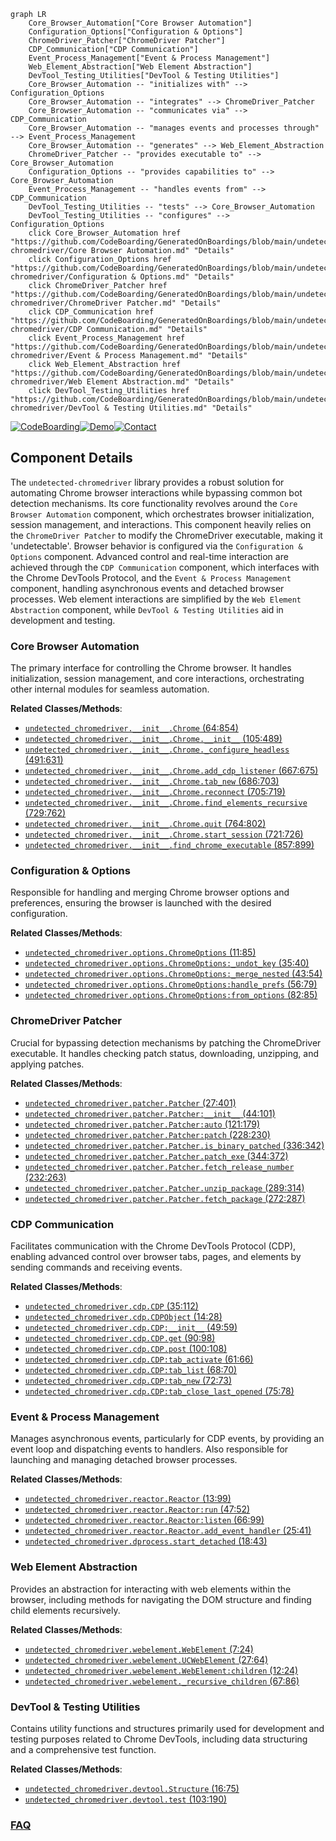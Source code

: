 ```mermaid
graph LR
    Core_Browser_Automation["Core Browser Automation"]
    Configuration_Options["Configuration & Options"]
    ChromeDriver_Patcher["ChromeDriver Patcher"]
    CDP_Communication["CDP Communication"]
    Event_Process_Management["Event & Process Management"]
    Web_Element_Abstraction["Web Element Abstraction"]
    DevTool_Testing_Utilities["DevTool & Testing Utilities"]
    Core_Browser_Automation -- "initializes with" --> Configuration_Options
    Core_Browser_Automation -- "integrates" --> ChromeDriver_Patcher
    Core_Browser_Automation -- "communicates via" --> CDP_Communication
    Core_Browser_Automation -- "manages events and processes through" --> Event_Process_Management
    Core_Browser_Automation -- "generates" --> Web_Element_Abstraction
    ChromeDriver_Patcher -- "provides executable to" --> Core_Browser_Automation
    Configuration_Options -- "provides capabilities to" --> Core_Browser_Automation
    Event_Process_Management -- "handles events from" --> CDP_Communication
    DevTool_Testing_Utilities -- "tests" --> Core_Browser_Automation
    DevTool_Testing_Utilities -- "configures" --> Configuration_Options
    click Core_Browser_Automation href "https://github.com/CodeBoarding/GeneratedOnBoardings/blob/main/undetected-chromedriver/Core Browser Automation.md" "Details"
    click Configuration_Options href "https://github.com/CodeBoarding/GeneratedOnBoardings/blob/main/undetected-chromedriver/Configuration & Options.md" "Details"
    click ChromeDriver_Patcher href "https://github.com/CodeBoarding/GeneratedOnBoardings/blob/main/undetected-chromedriver/ChromeDriver Patcher.md" "Details"
    click CDP_Communication href "https://github.com/CodeBoarding/GeneratedOnBoardings/blob/main/undetected-chromedriver/CDP Communication.md" "Details"
    click Event_Process_Management href "https://github.com/CodeBoarding/GeneratedOnBoardings/blob/main/undetected-chromedriver/Event & Process Management.md" "Details"
    click Web_Element_Abstraction href "https://github.com/CodeBoarding/GeneratedOnBoardings/blob/main/undetected-chromedriver/Web Element Abstraction.md" "Details"
    click DevTool_Testing_Utilities href "https://github.com/CodeBoarding/GeneratedOnBoardings/blob/main/undetected-chromedriver/DevTool & Testing Utilities.md" "Details"
```
[![CodeBoarding](https://img.shields.io/badge/Generated%20by-CodeBoarding-9cf?style=flat-square)](https://github.com/CodeBoarding/GeneratedOnBoardings)[![Demo](https://img.shields.io/badge/Try%20our-Demo-blue?style=flat-square)](https://www.codeboarding.org/demo)[![Contact](https://img.shields.io/badge/Contact%20us%20-%20contact@codeboarding.org-lightgrey?style=flat-square)](mailto:contact@codeboarding.org)

## Component Details

The `undetected-chromedriver` library provides a robust solution for automating Chrome browser interactions while bypassing common bot detection mechanisms. Its core functionality revolves around the `Core Browser Automation` component, which orchestrates browser initialization, session management, and interactions. This component heavily relies on the `ChromeDriver Patcher` to modify the ChromeDriver executable, making it 'undetectable'. Browser behavior is configured via the `Configuration & Options` component. Advanced control and real-time interaction are achieved through the `CDP Communication` component, which interfaces with the Chrome DevTools Protocol, and the `Event & Process Management` component, handling asynchronous events and detached browser processes. Web element interactions are simplified by the `Web Element Abstraction` component, while `DevTool & Testing Utilities` aid in development and testing.

### Core Browser Automation
The primary interface for controlling the Chrome browser. It handles initialization, session management, and core interactions, orchestrating other internal modules for seamless automation.


**Related Classes/Methods**:

- <a href="https://github.com/ultrafunkamsterdam/undetected-chromedriver/blob/master/undetected_chromedriver/__init__.py#L64-L854" target="_blank" rel="noopener noreferrer">`undetected_chromedriver.__init__.Chrome` (64:854)</a>
- <a href="https://github.com/ultrafunkamsterdam/undetected-chromedriver/blob/master/undetected_chromedriver/__init__.py#L105-L489" target="_blank" rel="noopener noreferrer">`undetected_chromedriver.__init__.Chrome.__init__` (105:489)</a>
- <a href="https://github.com/ultrafunkamsterdam/undetected-chromedriver/blob/master/undetected_chromedriver/__init__.py#L491-L631" target="_blank" rel="noopener noreferrer">`undetected_chromedriver.__init__.Chrome._configure_headless` (491:631)</a>
- <a href="https://github.com/ultrafunkamsterdam/undetected-chromedriver/blob/master/undetected_chromedriver/__init__.py#L667-L675" target="_blank" rel="noopener noreferrer">`undetected_chromedriver.__init__.Chrome.add_cdp_listener` (667:675)</a>
- <a href="https://github.com/ultrafunkamsterdam/undetected-chromedriver/blob/master/undetected_chromedriver/__init__.py#L686-L703" target="_blank" rel="noopener noreferrer">`undetected_chromedriver.__init__.Chrome.tab_new` (686:703)</a>
- <a href="https://github.com/ultrafunkamsterdam/undetected-chromedriver/blob/master/undetected_chromedriver/__init__.py#L705-L719" target="_blank" rel="noopener noreferrer">`undetected_chromedriver.__init__.Chrome.reconnect` (705:719)</a>
- <a href="https://github.com/ultrafunkamsterdam/undetected-chromedriver/blob/master/undetected_chromedriver/__init__.py#L729-L762" target="_blank" rel="noopener noreferrer">`undetected_chromedriver.__init__.Chrome.find_elements_recursive` (729:762)</a>
- <a href="https://github.com/ultrafunkamsterdam/undetected-chromedriver/blob/master/undetected_chromedriver/__init__.py#L764-L802" target="_blank" rel="noopener noreferrer">`undetected_chromedriver.__init__.Chrome.quit` (764:802)</a>
- <a href="https://github.com/ultrafunkamsterdam/undetected-chromedriver/blob/master/undetected_chromedriver/__init__.py#L721-L726" target="_blank" rel="noopener noreferrer">`undetected_chromedriver.__init__.Chrome.start_session` (721:726)</a>
- <a href="https://github.com/ultrafunkamsterdam/undetected-chromedriver/blob/master/undetected_chromedriver/__init__.py#L857-L899" target="_blank" rel="noopener noreferrer">`undetected_chromedriver.__init__.find_chrome_executable` (857:899)</a>


### Configuration & Options
Responsible for handling and merging Chrome browser options and preferences, ensuring the browser is launched with the desired configuration.


**Related Classes/Methods**:

- <a href="https://github.com/ultrafunkamsterdam/undetected-chromedriver/blob/master/undetected_chromedriver/options.py#L11-L85" target="_blank" rel="noopener noreferrer">`undetected_chromedriver.options.ChromeOptions` (11:85)</a>
- <a href="https://github.com/ultrafunkamsterdam/undetected-chromedriver/blob/master/undetected_chromedriver/options.py#L35-L40" target="_blank" rel="noopener noreferrer">`undetected_chromedriver.options.ChromeOptions:_undot_key` (35:40)</a>
- <a href="https://github.com/ultrafunkamsterdam/undetected-chromedriver/blob/master/undetected_chromedriver/options.py#L43-L54" target="_blank" rel="noopener noreferrer">`undetected_chromedriver.options.ChromeOptions:_merge_nested` (43:54)</a>
- <a href="https://github.com/ultrafunkamsterdam/undetected-chromedriver/blob/master/undetected_chromedriver/options.py#L56-L79" target="_blank" rel="noopener noreferrer">`undetected_chromedriver.options.ChromeOptions:handle_prefs` (56:79)</a>
- <a href="https://github.com/ultrafunkamsterdam/undetected-chromedriver/blob/master/undetected_chromedriver/options.py#L82-L85" target="_blank" rel="noopener noreferrer">`undetected_chromedriver.options.ChromeOptions:from_options` (82:85)</a>


### ChromeDriver Patcher
Crucial for bypassing detection mechanisms by patching the ChromeDriver executable. It handles checking patch status, downloading, unzipping, and applying patches.


**Related Classes/Methods**:

- <a href="https://github.com/ultrafunkamsterdam/undetected-chromedriver/blob/master/undetected_chromedriver/patcher.py#L27-L401" target="_blank" rel="noopener noreferrer">`undetected_chromedriver.patcher.Patcher` (27:401)</a>
- <a href="https://github.com/ultrafunkamsterdam/undetected-chromedriver/blob/master/undetected_chromedriver/patcher.py#L44-L101" target="_blank" rel="noopener noreferrer">`undetected_chromedriver.patcher.Patcher:__init__` (44:101)</a>
- <a href="https://github.com/ultrafunkamsterdam/undetected-chromedriver/blob/master/undetected_chromedriver/patcher.py#L121-L179" target="_blank" rel="noopener noreferrer">`undetected_chromedriver.patcher.Patcher:auto` (121:179)</a>
- <a href="https://github.com/ultrafunkamsterdam/undetected-chromedriver/blob/master/undetected_chromedriver/patcher.py#L228-L230" target="_blank" rel="noopener noreferrer">`undetected_chromedriver.patcher.Patcher:patch` (228:230)</a>
- <a href="https://github.com/ultrafunkamsterdam/undetected-chromedriver/blob/master/undetected_chromedriver/patcher.py#L336-L342" target="_blank" rel="noopener noreferrer">`undetected_chromedriver.patcher.Patcher.is_binary_patched` (336:342)</a>
- <a href="https://github.com/ultrafunkamsterdam/undetected-chromedriver/blob/master/undetected_chromedriver/patcher.py#L344-L372" target="_blank" rel="noopener noreferrer">`undetected_chromedriver.patcher.Patcher.patch_exe` (344:372)</a>
- <a href="https://github.com/ultrafunkamsterdam/undetected-chromedriver/blob/master/undetected_chromedriver/patcher.py#L232-L263" target="_blank" rel="noopener noreferrer">`undetected_chromedriver.patcher.Patcher.fetch_release_number` (232:263)</a>
- <a href="https://github.com/ultrafunkamsterdam/undetected-chromedriver/blob/master/undetected_chromedriver/patcher.py#L289-L314" target="_blank" rel="noopener noreferrer">`undetected_chromedriver.patcher.Patcher.unzip_package` (289:314)</a>
- <a href="https://github.com/ultrafunkamsterdam/undetected-chromedriver/blob/master/undetected_chromedriver/patcher.py#L272-L287" target="_blank" rel="noopener noreferrer">`undetected_chromedriver.patcher.Patcher.fetch_package` (272:287)</a>


### CDP Communication
Facilitates communication with the Chrome DevTools Protocol (CDP), enabling advanced control over browser tabs, pages, and elements by sending commands and receiving events.


**Related Classes/Methods**:

- <a href="https://github.com/ultrafunkamsterdam/undetected-chromedriver/blob/master/undetected_chromedriver/cdp.py#L35-L112" target="_blank" rel="noopener noreferrer">`undetected_chromedriver.cdp.CDP` (35:112)</a>
- <a href="https://github.com/ultrafunkamsterdam/undetected-chromedriver/blob/master/undetected_chromedriver/cdp.py#L14-L28" target="_blank" rel="noopener noreferrer">`undetected_chromedriver.cdp.CDPObject` (14:28)</a>
- <a href="https://github.com/ultrafunkamsterdam/undetected-chromedriver/blob/master/undetected_chromedriver/cdp.py#L49-L59" target="_blank" rel="noopener noreferrer">`undetected_chromedriver.cdp.CDP:__init__` (49:59)</a>
- <a href="https://github.com/ultrafunkamsterdam/undetected-chromedriver/blob/master/undetected_chromedriver/cdp.py#L90-L98" target="_blank" rel="noopener noreferrer">`undetected_chromedriver.cdp.CDP.get` (90:98)</a>
- <a href="https://github.com/ultrafunkamsterdam/undetected-chromedriver/blob/master/undetected_chromedriver/cdp.py#L100-L108" target="_blank" rel="noopener noreferrer">`undetected_chromedriver.cdp.CDP.post` (100:108)</a>
- <a href="https://github.com/ultrafunkamsterdam/undetected-chromedriver/blob/master/undetected_chromedriver/cdp.py#L61-L66" target="_blank" rel="noopener noreferrer">`undetected_chromedriver.cdp.CDP:tab_activate` (61:66)</a>
- <a href="https://github.com/ultrafunkamsterdam/undetected-chromedriver/blob/master/undetected_chromedriver/cdp.py#L68-L70" target="_blank" rel="noopener noreferrer">`undetected_chromedriver.cdp.CDP:tab_list` (68:70)</a>
- <a href="https://github.com/ultrafunkamsterdam/undetected-chromedriver/blob/master/undetected_chromedriver/cdp.py#L72-L73" target="_blank" rel="noopener noreferrer">`undetected_chromedriver.cdp.CDP:tab_new` (72:73)</a>
- <a href="https://github.com/ultrafunkamsterdam/undetected-chromedriver/blob/master/undetected_chromedriver/cdp.py#L75-L78" target="_blank" rel="noopener noreferrer">`undetected_chromedriver.cdp.CDP:tab_close_last_opened` (75:78)</a>


### Event & Process Management
Manages asynchronous events, particularly for CDP events, by providing an event loop and dispatching events to handlers. Also responsible for launching and managing detached browser processes.


**Related Classes/Methods**:

- <a href="https://github.com/ultrafunkamsterdam/undetected-chromedriver/blob/master/undetected_chromedriver/reactor.py#L13-L99" target="_blank" rel="noopener noreferrer">`undetected_chromedriver.reactor.Reactor` (13:99)</a>
- <a href="https://github.com/ultrafunkamsterdam/undetected-chromedriver/blob/master/undetected_chromedriver/reactor.py#L47-L52" target="_blank" rel="noopener noreferrer">`undetected_chromedriver.reactor.Reactor:run` (47:52)</a>
- <a href="https://github.com/ultrafunkamsterdam/undetected-chromedriver/blob/master/undetected_chromedriver/reactor.py#L66-L99" target="_blank" rel="noopener noreferrer">`undetected_chromedriver.reactor.Reactor:listen` (66:99)</a>
- <a href="https://github.com/ultrafunkamsterdam/undetected-chromedriver/blob/master/undetected_chromedriver/reactor.py#L25-L41" target="_blank" rel="noopener noreferrer">`undetected_chromedriver.reactor.Reactor.add_event_handler` (25:41)</a>
- <a href="https://github.com/ultrafunkamsterdam/undetected-chromedriver/blob/master/undetected_chromedriver/dprocess.py#L18-L43" target="_blank" rel="noopener noreferrer">`undetected_chromedriver.dprocess.start_detached` (18:43)</a>


### Web Element Abstraction
Provides an abstraction for interacting with web elements within the browser, including methods for navigating the DOM structure and finding child elements recursively.


**Related Classes/Methods**:

- <a href="https://github.com/ultrafunkamsterdam/undetected-chromedriver/blob/master/undetected_chromedriver/webelement.py#L7-L24" target="_blank" rel="noopener noreferrer">`undetected_chromedriver.webelement.WebElement` (7:24)</a>
- <a href="https://github.com/ultrafunkamsterdam/undetected-chromedriver/blob/master/undetected_chromedriver/webelement.py#L27-L64" target="_blank" rel="noopener noreferrer">`undetected_chromedriver.webelement.UCWebElement` (27:64)</a>
- <a href="https://github.com/ultrafunkamsterdam/undetected-chromedriver/blob/master/undetected_chromedriver/webelement.py#L12-L24" target="_blank" rel="noopener noreferrer">`undetected_chromedriver.webelement.WebElement:children` (12:24)</a>
- <a href="https://github.com/ultrafunkamsterdam/undetected-chromedriver/blob/master/undetected_chromedriver/webelement.py#L67-L86" target="_blank" rel="noopener noreferrer">`undetected_chromedriver.webelement._recursive_children` (67:86)</a>


### DevTool & Testing Utilities
Contains utility functions and structures primarily used for development and testing purposes related to Chrome DevTools, including data structuring and a comprehensive test function.


**Related Classes/Methods**:

- <a href="https://github.com/ultrafunkamsterdam/undetected-chromedriver/blob/master/undetected_chromedriver/devtool.py#L16-L75" target="_blank" rel="noopener noreferrer">`undetected_chromedriver.devtool.Structure` (16:75)</a>
- <a href="https://github.com/ultrafunkamsterdam/undetected-chromedriver/blob/master/undetected_chromedriver/devtool.py#L103-L190" target="_blank" rel="noopener noreferrer">`undetected_chromedriver.devtool.test` (103:190)</a>




### [FAQ](https://github.com/CodeBoarding/GeneratedOnBoardings/tree/main?tab=readme-ov-file#faq)